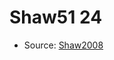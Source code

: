 <a name="material" />

# Shaw51 24
<script type="application/ld+json">
  {
    "@context": "https://schema.org/",
    "@type": "ChemicalSubstance",
    "http://purl.org/dc/terms/conformsTo":
      {
        "@type": "CreativeWork",
        "@id": "https://bioschemas.org/profiles/ChemicalSubstance/0.4-RELEASE/"
      },
    "@id": "https://egonw.github.io/nanowiki/nanowiki54.html#material",
    "name": "Shaw51 24",
    "sameAs": "http://127.0.0.1/mediawiki/index.php/Special:URIResolver/Shaw51_24"
  }
</script>


* Source: [Shaw2008](Shaw2008.md)
